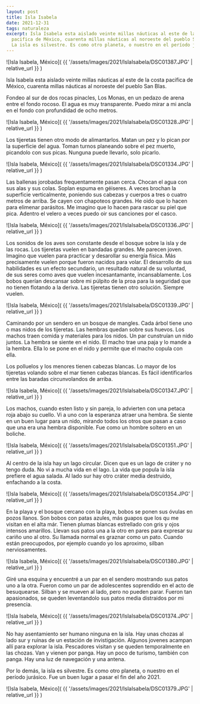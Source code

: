 ```yaml
---
layout: post
title: Isla Isabela
date: 2021-12-31
tags: naturaleza
excerpt: Isla Isabela esta aislado veinte millas náuticas al este de la costa
  pacifica de México, cuarenta millas náuticas al noroeste del pueblo San Blas.
  La isla es silvestre. Es como otro planeta, o nuestro en el período jurásico.
---
```


![Isla Isabela, México](
  {{ '/assets/images/2021/IslaIsabela/DSC01387.JPG' | relative_url }}
)

Isla Isabela esta aislado veinte millas náuticas al este de la costa
pacifica de México, cuarenta millas náuticas al noroeste del pueblo
San Blas.

Fondeo al sur de dos rocas pinacles, Los Monas, en un pedazo de arena entre
el fondo rocoso.
El agua es muy transparente. Puedo mirar a mi ancla en el fondo con
profundidad de ocho metros.

![Isla Isabela, México](
  {{ '/assets/images/2021/IslaIsabela/DSC01328.JPG' | relative_url }}
)

Los tijeretas tienen otro modo de alimantarlos. Matan un pez y lo pican por la
superficie del agua. Toman turnos planeando sobre el pez muerto, picandolo con
sus picas.  Nunguna puede llevarlo, solo picarlo.

![Isla Isabela, México](
  {{ '/assets/images/2021/IslaIsabela/DSC01334.JPG' | relative_url }}
)

Las ballenas jorobadas frequentamente pasan cerca.
Chocan el agua con sus alas y sus colas.
Soplan espuma en géiseres. A veces brochan la superficie verticalmente,
poniendo sus cabezas y cuerpos a tres o cuatro metros de arriba.
Se cayen con chapoteos grandes. He oido que lo hacen para elimenar
parásitos. Me imagino que lo hacen para rascar su piel que pica.
Adentro el velero a veces puedo oir sus canciones por el casco.

![Isla Isabela, México](
  {{ '/assets/images/2021/IslaIsabela/DSC01336.JPG' | relative_url }}
)

Los sonidos de los aves son constante desde el bosque sobre la isla y de las
rocas. Los tijeretas vuelen en bandadas grandes.  Me parecen joven. Imagino que
vuelen para practicar y desarollar su energía física.  Más precisamente vuelen
porque fueron nacidos para volar.  El desarrollo de sus habilidades es un
efecto secundario, un resultado natural de su voluntad, de sus seres como aves
que vuelen incesantamante, incansablamente.  Los bobos querían descansar sobre
mi púlpito de la proa para la seguridad que no tienen flotando a la deriva. Las
tijeretas tienen otro solución.  Siempre vuelen.

![Isla Isabela, México](
  {{ '/assets/images/2021/IslaIsabela/DSC01339.JPG' | relative_url }}
)

Caminando por un sendero en un bosque de mangles. Cada árbol tiene uno o
mas nidos de los tijeretas.
Las hembras quedan sobre sus huevos. Los machos traen
comida y materiales para los nidos.
Un par cunstruían un nido juntos. La hembra se siente en el nido.
El macho trae una paja y lo mande a la hembra.
Ella lo se pone en el nido y permite que el macho copula con ella.

Los polluelos y los menores tienen cabezas blancas.
Lo mayor de los tijeretas volando sobre el mar tienen cabezas blancas.
Es fácil identificarlos entre las baradas circunvolandos de arriba.

![Isla Isabela, México](
  {{ '/assets/images/2021/IslaIsabela/DSC01347.JPG' | relative_url }}
)

Los machos, cuando esten listo y sin pareja, lo advierten con una petaca
roja abajo su cuello. Vi a uno con la esperanza atraer una hembra. Se siente
en un buen lugar para un nido, mirando todos los otros que pasan a caso que
una era una hembra disponible. Fue como un hombre soltero en un boliche.

![Isla Isabela, México](
  {{ '/assets/images/2021/IslaIsabela/DSC01351.JPG' | relative_url }}
)

Al centro de la isla hay un lago circular. Dicen que es un lago de cráter y
no tengo duda. No vi a mucha vida en el lago. La vida que popula la isla
prefiere el agua salada. Al lado sur hay otro cráter media destruido,
enfachando a la costa.

![Isla Isabela, México](
  {{ '/assets/images/2021/IslaIsabela/DSC01354.JPG' | relative_url }}
)

En la playa y el bosque cercano con la playa, bobos se ponen sus óvulas en
pozos llanos. Son bobos con patas azules, más guapos que los qu me visitan
en el alta már. Tienen plumas blancas estrellado con gris y ojos intensos
amarillos. Llevan sus patos una a la otro en pares para expresar su cariño
uno al otro. Su llamada normal es graznar como un pato. Cuando están
preocupodos, por ejemplo cuando yo los aproximo, silban nerviosamentes.

![Isla Isabela, México](
  {{ '/assets/images/2021/IslaIsabela/DSC01380.JPG' | relative_url }}
)

Giré una esquina y encuentré a un par en el sendero mostrando sus patos uno
a la otra. Fueron como un par de adolescentes soprendido en el acto de
besuquearse. Silban y se mueven al lado, pero no pueden parar. Fueron tan
apasionados, se queden leventandolo sus patos media distraidos por mi
presencia.

![Isla Isabela, México](
  {{ '/assets/images/2021/IslaIsabela/DSC01374.JPG' | relative_url }}
)

No hay asentamiento ser humano ninguna en la isla. Hay unas chozas al lado
sur y ruinas de un estación de invistigación.
Algunos jovenes acampan allí para explorar la isla.
Pescadores visitan y se queden
temporalmente en las chozas. Van y vienen por panga. Hay un poco de turismo,
también con panga.
Hay una luz de navegación y una antena.

Por lo demás, la isla es silvestre. Es como otro planeta, o nuestro en el
período jurásico. Fue un buen lugar a pasar el fin del año 2021.

![Isla Isabela, México](
  {{ '/assets/images/2021/IslaIsabela/DSC01379.JPG' | relative_url }}
)

